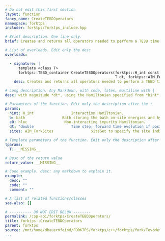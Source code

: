 ```yaml
---
# Do not edit this first section
layout: function
fancy_name: CreateTEBDOperators
namespace: forktps
includer: forktps/forktps_include.hpp

# Brief description. One line only.
brief: Creates and returns all operators needed to perform a TEBD time evolution step

# List of overloads. Edit only the desc
overloads:

  - signature: |
      template <class T>
      forktps::TEBD_container CreateTEBDOperators(forktps::H_int const &hint, forktps::bath const &b, forktps::hloc const &e0,
                                                  T dt, forktps::AIM_ForkSites const &sites)
    desc: Creates and returns all operators needed to perform a TEBD time evolution step

# Long description. Any Markdown, with code, latex, multiline with |
desc: with magnitude *dt*, using the Hamiltonian specified from *hint*, *b* and *e0*.

# Parameters of the function. Edit only the description after the :
params:
  hint: H_int                 Interaction Hamiltonian.
  b: bath                 Bath storing the bath on-site energies and hybridization strengths.
  e0: hloc                 Non-interacting impurity Hamiltonian.
  dt: "double                 Time step; forward time evolution if positive: $e^{-iHdt}$."
  sites: AIM_ForkSites                 SiteSet to specify the site indices and local operators.

# Template parameters of the function. Edit only the description after the :
tparams:
  T: __MISSING__

# Desc of the return value
return_value: __MISSING__

# Code example. desc: any markdown to explain it.
example:
  desc: ""
  code: ""
  comment: ""

# A list of related functions/classes
see-also: []

# ---------- DO NOT EDIT BELOW --------
permalink: /cpp-api/forktps/CreateTEBDOperators/
title: forktps::CreateTEBDOperators
parent: forktps
source: /mnt/home/dbauernfeind/FORKTPS/forktps/c++/forktps/fork/TevoMethods.hpp
...
```


